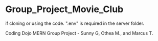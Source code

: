 # Group_Project_Movie_Club

if cloning or using the code. ".env" is required in the server folder. 

Coding Dojo MERN Group Project - Sunny G, Othea M., and Marcus T.
